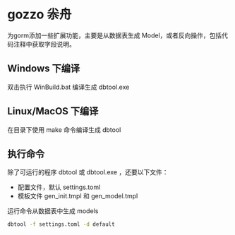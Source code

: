 # gozzo 尜舟

为gorm添加一些扩展功能，主要是从数据表生成 Model，或者反向操作，包括代码注释中获取字段说明。

## Windows 下编译

双击执行 WinBuild.bat 编译生成 dbtool.exe

## Linux/MacOS 下编译

在目录下使用 make 命令编译生成 dbtool

## 执行命令

除了可运行的程序 dbtool 或 dbtool.exe ，还要以下文件：
* 配置文件，默认 settings.toml
* 模板文件 gen_init.tmpl 和 gen_model.tmpl

运行命令从数据表中生成 models
```bash
dbtool -f settings.toml -d default
```
